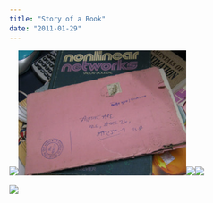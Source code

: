 ```yaml
---
title: "Story of a Book"
date: "2011-01-29"
---
```


[![](images/img_00281.jpg)![](images/img_00271.jpg)![](images/img_00261.jpg)![](http://dilawarrajput.files.wordpress.com/2011/01/img_00261.jpg?w=300)](https://dilawars.me/wp-content/uploads/2012/10/img_00251.jpg)

  

![](https://blogger.googleusercontent.com/tracker/3794193585985230867-1737358557290154184?l=dilawarsays.blogspot.com)
